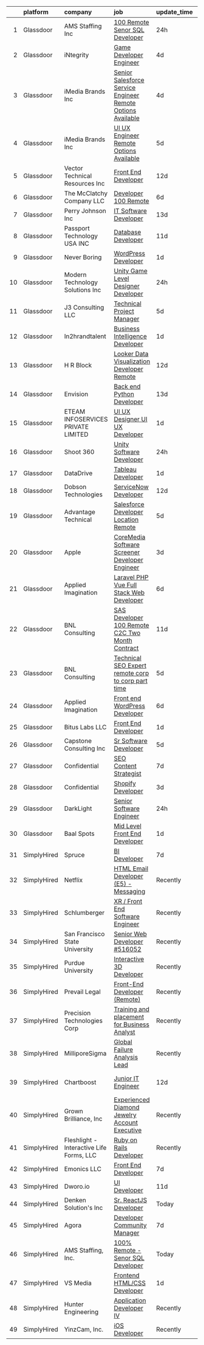

|    | platform    | company                                  | job                                                                                                                                                                                                                                                                                                                                                                                                                                                                                                                                                                                                                                                                                                                                                                                                                                                                                                                                                                                                                                                                                                                                                                                                                                                                                                                                                                                  | update_time   | location                   |
|---:|:------------|:-----------------------------------------|:-------------------------------------------------------------------------------------------------------------------------------------------------------------------------------------------------------------------------------------------------------------------------------------------------------------------------------------------------------------------------------------------------------------------------------------------------------------------------------------------------------------------------------------------------------------------------------------------------------------------------------------------------------------------------------------------------------------------------------------------------------------------------------------------------------------------------------------------------------------------------------------------------------------------------------------------------------------------------------------------------------------------------------------------------------------------------------------------------------------------------------------------------------------------------------------------------------------------------------------------------------------------------------------------------------------------------------------------------------------------------------------|:--------------|:---------------------------|
|  1 | Glassdoor   | AMS Staffing  Inc                        | [100  Remote   Senor SQL Developer](https://www.glassdoor.com/partner/jobListing.htm?pos=101&ao=1110586&s=58&guid=000001833ad7d610b1b412c0be37f3b8&src=GD_JOB_AD&t=SR&vt=w&cs=1_69147c15&cb=1663139567519&jobListingId=1008137082589&cpc=66625C18893C0C14&jrtk=3-0-1gctdfli5ihl3801-1gctdflijii1i800-589e6d2172428d55--6NYlbfkN0CibbzESV24dYdgmS2yQ28TMZ4-wJlf8IQSXu0ladVZRyvJzr42EFWBtvAm0etpptZlD8EkFDFYtLANNWdYou6H3zfCwu4_WRoe3P5EgX9MKgmGe1-XVZv4oZMDHtj6fUVctpuiXYCr5FeW3TsZOcVSMyiw_B4eiv8sZ3vAmBeZE_fcRie9m3-JP4Y6D90DAZpCQHG8nEpJJUaxjmPZn7l9tHR8q1WPlpP4lk3vLCFfw0_a7w6vNjxoWWMz40b079AtW7NlKvOoChNyjD_14QcNSyj8rlJkvBlZjSe9VvnpoJYzib7Q8jjD-Ks7675kLQ9UzdqXeLBK4wZpbBdjSlUQWl1c8QDc04M6m4yZCwUU_i6bzVFRkiG3Hhg0dTjkK7136Qcf1Y4B4LbglLSFjy4gGxigtAqYRHCp9ZLVc01zwORpC7TdJHp6nevh8yBuGocBOdxvNQfXbxuhbgTv_48hB7T8x9lbys_fmX-ux3vIJY4lR-vAQWBHf5Cj1InKyJTmqYpYc3DS7Z6OXMqEDyCb)                                                                                                                                                                                                                                                                                                                                                                                                                                                                                              | 24h           | New York, NY               |
|  2 | Glassdoor   | iNtegrity                                | [Game Developer Engineer](https://www.glassdoor.com/partner/jobListing.htm?pos=123&ao=1110586&s=58&guid=000001833ad7d610b1b412c0be37f3b8&src=GD_JOB_AD&t=SR&vt=w&ea=1&cs=1_d94f9ddb&cb=1663139567524&jobListingId=1008129780323&cpc=9C2286EA3771AAF6&jrtk=3-0-1gctdfli5ihl3801-1gctdflijii1i800-4573d5f5e8c55fc0--6NYlbfkN0C7QpSfatUTTt_pWYjh4fmCixpaZixxEgk6WqG2e9JFSn8PLDX21so4BUVMbM-nBKhUj69Sr6OpTqYDA7c7087Zkx1rCN74-lugdvlBewCd_1ZIW96wtt_ZQBL96XnFuywy5_D_RtQVA2RWdPeLXY6wv17lUkoo63IjPOysvG-AS5xisPuiO1ZcwYqzUtykwDji-yiPMibF1uKC7li_jI7KtLsWi_kMToAFCapEd7QdTt8ZIMu3R3BzEeDDp94Y2H6Vt-av0_RpsTBFvuEARuFxpNVz05vl-TAj4WEfVnQXMIsrm8lE9iiyJyhU-J5Sjjk3ikUBelXG6G2k3Fp6ctpuNxIaOZ2XKOIMxI-Ion1VEnWtGwDWd4MBQyHQ1-_Zfp7AehSEblCStwTKMan4a4JiKcZKbgK3r53wfcVtTk4A8-ZCcbZHMpSVFyJEF3IX142gZaexYV9Xz6M_ZE-9-6Sc5f9qG_s-GkSq4fQvr47OwTmrv-2Zr0gjaOG-qnbp31JzU-qNO288qw%3D%3D)                                                                                                                                                                                                                                                                                                                                                                                                                                                                                                       | 4d            | Las Vegas, NV              |
|  3 | Glassdoor   | iMedia Brands  Inc                       | [Senior Salesforce Service Engineer  Remote Options Available ](https://www.glassdoor.com/partner/jobListing.htm?pos=114&ao=1110586&s=58&guid=000001833ad7d610b1b412c0be37f3b8&src=GD_JOB_AD&t=SR&vt=w&ea=1&cs=1_e625f9b9&cb=1663139567522&jobListingId=1008129126815&cpc=8D52E76475A7E842&jrtk=3-0-1gctdfli5ihl3801-1gctdflijii1i800-e2fbaf2c1c1acba9--6NYlbfkN0BBtK8atiSzL1_OKElHOuhC6kZo36AFbA3XBAiBAoXlGAehIiVf0CyQlm6NDF4meoqjXHg2sQAjvDFLr-T6qp25Mx75tpvX61CIXo7hVG8Qx6Tgqzk9BnuYNKqTt2hwaL2dB_D74D72auO_ZkKpEL0xeQ7l19cVK3E44FK8MKb54C251R3JCOVsSHRZJNG01O6eODKdOyTGkD5QCkhQTYxiv_VmIel--nlhyW04MxZbn4Epc_oJy_IuUJS6fF1oNW4gWgzGMfTe0s73NlM4BzxQJpY5DL9fN1-545wghGfOuNppEZ41IhZ4eGiMevlEwLLGIEpEfSxfG7r24CTdCSzQ5WAeK6nz5YClLIBEczVZKh_D22YiU-fAV__KEiuKKtTGgNw6BE0cQjg8ZgNYbmaL9czVZnwwX0_TcePIcaZjm1F8p7wEzvTT45TlM2M8VeDmY8Khs6Ue_OvbyQzWR7rsf_7L5oxoZAOYiuThh0zRqrLf_bzRp7C39DOqH9YQeIc%3D)                                                                                                                                                                                                                                                                                                                                                                                                                                                                               | 4d            | Remote                     |
|  4 | Glassdoor   | iMedia Brands  Inc                       | [UI UX Engineer  Remote Options Available ](https://www.glassdoor.com/partner/jobListing.htm?pos=122&ao=1110586&s=58&guid=000001833ad7d610b1b412c0be37f3b8&src=GD_JOB_AD&t=SR&vt=w&ea=1&cs=1_60e8f2a0&cb=1663139567524&jobListingId=1008126806840&cpc=C4A69CCDBB3B9599&jrtk=3-0-1gctdfli5ihl3801-1gctdflijii1i800-29ea8a0087b321c1--6NYlbfkN0BBtK8atiSzL1_OKElHOuhC6kZo36AFbA3XBAiBAoXlGMJ-vEY8E62v1FXcS82AH4q20mWkNID3WJ9iddHCZOb5rr_llheV8YFrPG6O8GUjuQLfKP8rXtlo5_jSBRBW3NK7adJZs3JDCrD9HS7blIdZXPAPJSLII1oF96vQ15iiZBe41vBbuPTCEzOzWNyaDcx5T3e1eQlG9sZcx88InQ-esZOrEt7ppH-Cefgnv7lhxzV31OEaiQPHf2UIGFcOHiMcumyAz92g2c4f5GZQGrE7uaK3bBeCW2r9PbEuXw4OAUyrpK5XpDsb_zqLCebuZD9MHwcewsr-o1gI4pnFmDn0IBIue7E5zptaU5mpcV45LC_amw14TqeXcpe69nPXSTcQkocpMXZ4GZc3aXfa0q2RrDWvM4h-aESkaobRD4o0EXTO6IUV8EWtKyk8GvaPLZ_jy5WhMGz1hFBt_cTWRh7y-RseQjttQTlvc-dvv5KQEBV7YzLXApBjc6BMScQJ55s%3D)                                                                                                                                                                                                                                                                                                                                                                                                                                                                                                   | 5d            | Remote                     |
|  5 | Glassdoor   | Vector Technical Resources Inc           | [Front End Developer](https://www.glassdoor.com/partner/jobListing.htm?pos=129&ao=1110586&s=58&guid=000001833ad7d610b1b412c0be37f3b8&src=GD_JOB_AD&t=SR&vt=w&ea=1&cs=1_59c3817d&cb=1663139567524&jobListingId=1008111504616&cpc=0C139D4CAD5A6DB2&jrtk=3-0-1gctdfli5ihl3801-1gctdflijii1i800-d51cc92d47c4f04d--6NYlbfkN0CwDmAJad1vrFPjrCyZc1-12O19u5bGDYSMaAKB40LX6SgL_uQ_xlaLZoxDbDiymBRaDNDIK28uZx1Je-7Sv8ixSFLHV-U0-23YioU3-IvLrCdgQzRye68HZw-6NfwrHT_PAvOvPvdCmAYkEB778tF4DTJDYGPwGaqn8tn3RE5-xAtshAJoUVv9-0DI981-dm8MivX3YVz6nyOPxY17dEEWbbXUCSe9mfDgnKvMP-PwTcJbHAGAf__faG22At9xuPcNAYQZNNg3OUiTP8vUDoUe7Bz2hbaF9eGzEIy9-P8ONwtyAxk0CB61WqIArSgTKQkwYnVg5Cxj2HBOkIIvIsj5ko2AXCY2n2HqgZhNEpEPkVmKoGWGpZhYTmvYySWTwhqTiudAPXWN1YUDcCBG4Ft1EV_6LKGsOc7RQsTHp49S2QMkbl3KGHRUkyg_QrG9FO5IeVMrrgPLbSpV07Da443htdXr90flahpk7tld_KY1evLdTN7RTQj8jRO0HTzqnGSfHhLVvhjByg%3D%3D)                                                                                                                                                                                                                                                                                                                                                                                                                                                                                                           | 12d           | Vienna, VA                 |
|  6 | Glassdoor   | The McClatchy Company  LLC               | [Developer 100  Remote](https://www.glassdoor.com/partner/jobListing.htm?pos=105&ao=1110586&s=58&guid=000001833ad7d610b1b412c0be37f3b8&src=GD_JOB_AD&t=SR&vt=w&ea=1&cs=1_7cb3564a&cb=1663139567521&jobListingId=1008123581793&cpc=32EE424DE2B657EB&jrtk=3-0-1gctdfli5ihl3801-1gctdflijii1i800-6acf41fd2f09dc8d--6NYlbfkN0AvJamjXhlkDEVf_vcoI3bbUUL_2ExICajiRnoRkOTKxHcQu0PRm526CmUeTsfanZOqoMDdrUp-j2i0QJI96SrAfuCerXt-A9V0AqPqWyOynJ3x-O-RpQjzGHVi4lOd5Z4R8Srd_uF6_bna1BnLFXLTnrhod1AEqQ2yc5WyqDa7bVoBDzmrc0u2pe9297U47LpPtblpFH3o9BWLZ9mn0xxDKawDEu07kSMp47sM0820fI6tH8uF1eUbOS-6vByPIu5-qo_8JseeE9nwsjZpQTgW6w100obEHLFbZQ5ZwjB4T29WKCb4LVj-aU_MPa-Fix2zX2AMikKBWtm3tuCabRQFZPoc3H3oGMnOxU_f4RgcMgHFoGRhSu0SNY-WrjUf6VMAGx9eSaXl3-ys9ZvlqoIhaf8hlqZbjw3LPc7zZaj5wnHQ2iCJzWA7OcGGTaa0z3zf0xjLCII8-6PnNbKRHgjisyNoiH_z-ESIz8NyxmwXiNOY6IKWggHyr7QcvjPv9uI%3D)                                                                                                                                                                                                                                                                                                                                                                                                                                                                                                                       | 6d            | Remote                     |
|  7 | Glassdoor   | Perry Johnson Inc                        | [IT Software Developer](https://www.glassdoor.com/partner/jobListing.htm?pos=110&ao=1110586&s=58&guid=000001833ad7d610b1b412c0be37f3b8&src=GD_JOB_AD&t=SR&vt=w&ea=1&cs=1_5b34135b&cb=1663139567522&jobListingId=1008106401717&cpc=663B5FE45D73772E&jrtk=3-0-1gctdfli5ihl3801-1gctdflijii1i800-1288819e6626e4c6--6NYlbfkN0A33aybZ_gaSDpTOBsMjrQfLtTfJQ_codw2D_wFJW2i5_AuNqYoVo68WNb416XmkPKxM6kpkYWiAEan8ct2g6QPgFx13jygHom5M82hjj8pEpmu_49aJ3fbnCDQue4TAoK9K8n2iPun8FdRE8inBtJOcLj-QavKzwila6oxjQIkDbU1lsVjRXGzt3o5BTjTaH-6VePDZnIc38KPP9w7GmQlY7EeBN7h2rtMKm14joo6VdUV0Dd9gXU09zja7SohUv2XP1Uoj0ZrYWNl9hlp04PPi3tReWZJ0uPpORENQPsO-RNtVrMaUnqfWwU0UXtsHms55mdqPFKvisrmOMts_JjeX3a0f5jp24F6XL5gLLhCcqrhUv3I7MxGQuGmuQwRtesPru-JOOdGKgtB_nOkLoZl3PzdqPRjettZAIHW4Ao16KBgFxPy74ONADlvkIDKRG-RKqAclUnri23gou0HpOHG7b5ua4KrT-tVOoReEF9Yc0e0Wc2JW3wNUxGMAASQOMI%3D)                                                                                                                                                                                                                                                                                                                                                                                                                                                                                                                       | 13d           | Troy, MI                   |
|  8 | Glassdoor   | Passport Technology USA  INC             | [Database Developer](https://www.glassdoor.com/partner/jobListing.htm?pos=119&ao=1110586&s=58&guid=000001833ad7d610b1b412c0be37f3b8&src=GD_JOB_AD&t=SR&vt=w&ea=1&cs=1_09799180&cb=1663139567523&jobListingId=1008114254554&cpc=F4EED0218A761C36&jrtk=3-0-1gctdfli5ihl3801-1gctdflijii1i800-7e6343e3d8a0a644--6NYlbfkN0ACu_hgM4mYOpGjE6TXudS1eLEYdlotK5aSiNrSIRlNjs1ihqGN6OK9XqkdXLDXQlxB73eyG2auMe65dCPGkA5OwmF7NOgyl7W_f9QPDaU5KzkVCEewVGHXUrfpaKNPM97NzZItpzip8T-WAMfVYZksgu0K7KHKFAnRn6j4GukUA-uKBOTxyxwBBiUb1YFQPeB0hQwCYZA7fjhFgzyQEvvxFzQvJFq6nSeMcZdQv47IsvHqFL0pNxk9ox2paPyrkb2LH-g1Udtdb8em4dGow3h9ZbNmp_yHfqZZP61x9Erq3NI3VzmXJJLfEMSpiTgVXxGVR1G9yabcaSaUQLp-dYfqzE0gSuIDgqbhgI0R5VHfLLOEnYLu6a_Z_rCnZc5Fdnn5EJgZO6GEfyVf9be46Sqh7xvg4zp3-lg4ztNoxdECXq-OZ03gGIpuftgp1MmJxi69PGArXtxaHbt-c7SRZuyfRRYVT51NZNuaCFmqbz5MCJuOJK4GZwFq9L3_47uiHL0%3D)                                                                                                                                                                                                                                                                                                                                                                                                                                                                                                                          | 11d           | Glendale, CA               |
|  9 | Glassdoor   | Never Boring                             | [WordPress Developer](https://www.glassdoor.com/partner/jobListing.htm?pos=108&ao=1110586&s=58&guid=000001833ad7d610b1b412c0be37f3b8&src=GD_JOB_AD&t=SR&vt=w&ea=1&cs=1_139a0456&cb=1663139567521&jobListingId=1008134069157&cpc=A938E184CF850189&jrtk=3-0-1gctdfli5ihl3801-1gctdflijii1i800-66c7c1ae36a5e827--6NYlbfkN0Bi-g4OEguhQEx4pjzkmulzkFDPdVMQm6g82nLRMcVRUEL01Dp3X9kPv-_8zmA8UQO28Ftx435W8ThyNSLTfGeWqNuLIkQ1OtzAHofF-3qLSdMJNa02XH1PsJ0nGCyJWeBq9JBz-GHPzcY8sqlrkxcuFblcDpQ1lUvBj4kMdetek5hfGDot2HLCG-UZbBSm-l3X1I7Gv8qMHyReyjNo4opQh_RSxCkNYVuHPa4ZPLrjecjK_UPlOvwXk0qx26jLK1GPb0E6cHX7qTGnRxkryHrnLkMT0BLMTF4z3nNNc1ee9jVkGF-hj-0bbbynkpere5-3lFA2w4wnd9wR3d9GEV9XcyLAD3VcnFkZ16gL-EoU8LQYAIuGSj9czCIvIi0XzJQzOO5liFCmlOoUXMS5vU03AzZqJFJS1WmaTWNcwg7RSyuW05PikqQd3ofnx-cmcCx8kkXkxZInn2B_180-zlt2V5bBlu6r6ktBf6a2R6q2ZOG46JQfnJu8ADhrHXUG7aWT3NrBHF9mWg%3D%3D)                                                                                                                                                                                                                                                                                                                                                                                                                                                                                                           | 1d            | Modesto, CA                |
| 10 | Glassdoor   | Modern Technology Solutions  Inc         | [Unity Game Level Designer  Developer](https://www.glassdoor.com/partner/jobListing.htm?pos=106&ao=1110586&s=58&guid=000001833ad7d610b1b412c0be37f3b8&src=GD_JOB_AD&t=SR&vt=w&cs=1_ee63cd7d&cb=1663139567520&jobListingId=1008136160629&cpc=5EFBB0462F9C6B7A&jrtk=3-0-1gctdfli5ihl3801-1gctdflijii1i800-d6eafe33fa295e6e--6NYlbfkN0C26OT7h5zXl7z1yVTYwN1d43osiYS9hmGqw_eY7i5KFzRWaSyxghJjTLzNEsEWeJgPOrH8BOje_JyGP11TRuhuJUwBQR6ZhZnc4Oko2Z3LznLJrWevup-eAuJZL579mI0Htp8ASquDgwwpYgTrlYkbBOzFjtUSz3qm3Dmr4LJWGk8She_lLuYOe343ika5Z6p3MqGLuG-UXN3MEhFMPwGcwcA-Nn6KqmjUeN8Snmhcc_bRc8XLKFPxVfjvsjuuyKpADOz8iJAFLLtl9t9zacG_7njbPsJtRRgNbJdjYOxyXBzalcjfljbLfs6cxMGnX0tTghfMGemIVQ-52K_YNhsmA40LGA07r76ycNmVOrZB0ibdcNepEQBu7pWdOJJVcp5Wllf1Arqe9YKF9xnH4XxrXrkZV9bDejcDEvEU9UNboTJaZoJwPrQT)                                                                                                                                                                                                                                                                                                                                                                                                                                                                                                                                                                                           | 24h           | Huntsville, AL             |
| 11 | Glassdoor   | J3 Consulting  LLC                       | [Technical Project Manager](https://www.glassdoor.com/partner/jobListing.htm?pos=126&ao=1110586&s=58&guid=000001833ad7d610b1b412c0be37f3b8&src=GD_JOB_AD&t=SR&vt=w&ea=1&cs=1_f941e40c&cb=1663139567524&jobListingId=1008127164248&cpc=AC285F3A3ECA6BB0&jrtk=3-0-1gctdfli5ihl3801-1gctdflijii1i800-9a3f2ab4dbe9bc6c--6NYlbfkN0C-muprqpCMm1hAUIi5WIH7NOcegZg6Lh5paId2ca7O4PTI1amgGdXmedCgUefvQ3wfjHtvXRUfSWL17LOSjdm364iLnHzcX_qMKliBBpgBLyAs4ZTkpPH2yNt4mbrB9h-9U0RW-ccxkwMkaGHtjhqN96j1_Ibd8wIuXXixrHM7LKN2WccabYObdKvAOQm79D9nexB-6vufEqnNRHdwEjpJir3jNva9KzlySpaHj_quZLEgIONT0lOzqS1ynCqRVuEl-5j_PDJpulcwbvPwMtCTaZGC5LzKZakjS3d0U8KG6BFlAjbfTjXKM5wsoJ107k0VbqMJ-wojbCKjvmln64dJjfG69Ruz991dxIImANsPEjOp3mRVL_sK7tuzsxGN0q3KBF4z8NcFGCoXJ2p_C5oKTFzo1tMwgte6h-yEdRMYRyIbdrHXv77vmX2BK6XdB2Af0Vmp1PBLFwHxxaH_n30AEwqVFJdww7tw4tIM_fVqQ8_HpEIsyo5BOADVEhnECsM%3D)                                                                                                                                                                                                                                                                                                                                                                                                                                                                                                                   | 5d            | Remote                     |
| 12 | Glassdoor   | In2hrandtalent                           | [Business Intelligence Developer](https://www.glassdoor.com/partner/jobListing.htm?pos=125&ao=1110586&s=58&guid=000001833ad7d610b1b412c0be37f3b8&src=GD_JOB_AD&t=SR&vt=w&ea=1&cs=1_b95c238e&cb=1663139567524&jobListingId=1008134024763&cpc=D2F1DE17EE1F43B9&jrtk=3-0-1gctdfli5ihl3801-1gctdflijii1i800-32b93355c0fc39d0--6NYlbfkN0B1I8Q4TcsrCcaaDB6NIkSiau77gfX6BJsyjHIkziCgegJ4QexjJyiXOHKTcKHhtjipADS2Vj3C-nmk7Cv0XveILlGpu3eskAqIWeM1ua7HigK4SoApDuErr7S7JECeO4vzmUGsZQEAMK0V4_aR_64eubceXXX0sasaoCDrMdPBVyE1kuihz5aGMBE8ldBAwI0Jm_KpSQxPHZHks2uLY3-T41DoTAaiyvipnnbW-uAoQ9nj2v0K-M6acJ_M4owuZtbgr2ErjZnikL5Nv-8xvkyD3CVWNKLyPsvzKNWeKxj2mNdaL0CZMrJwKK3UTiP-nX5gOl03onNEejSax-GJkXA5b6TyUGfVxb4gRdFvwmifmKu5k_ndRylykiFGoOyDJGhdk5FEwkpLS4tixzwn2YNkkeODnBNpkpPG28e38YVO2SkmNhvHhzktlqJKAizWkjiXSnJioZfCisOon163ewYBS4Dq8E_gE9dNGis64VzaCBtYX6AJaTVhgor6Gwn_9uBSh3_Gc9jMUoDlOIN8afYO)                                                                                                                                                                                                                                                                                                                                                                                                                                                                                           | 1d            | Remote                     |
| 13 | Glassdoor   | H R Block                                | [Looker Data Visualization Developer Remote](https://www.glassdoor.com/partner/jobListing.htm?pos=127&ao=1110586&s=58&guid=000001833ad7d610b1b412c0be37f3b8&src=GD_JOB_AD&t=SR&vt=w&cs=1_4038eaaa&cb=1663139567524&jobListingId=1008110008086&cpc=3DB599BF2F4828F0&jrtk=3-0-1gctdfli5ihl3801-1gctdflijii1i800-48222ca65ec05121--6NYlbfkN0AmRM9TLIWujWtyM10GxzqDwJeak_1D0spxSJxSFCj5FL6e2eRrgA2xD1fYB9P3zjGW2lF_nb1P-3OuHJCJzvAYqOj7zCQwaa8KrrAHOPpCTS61Do1KjfQzjRc9pfrFTqokM14RL_oQhB5b9czWX2-uEKjDF_JMo-RAS9daas0Z2A7TZ1lW4LhmjPlf25MH2568w9NcYYf7_Dq-RId78gTJ5AX2t8q9Jpc6IxjRMJWB7L6VNpYG7TBueCWISrDCV0dAxkO0EanmWh5iPfE9h12DRbgh-vGsS6dx9u0XWIzW5Xec6BjK6Bg3sV-PAKpJBvAQAZggSjk1xz2CD8N9ErUI5iUWXZbPwUFQOvVfYLSX9fL3PKvWQHtA4FHMZEvVAYGg1TlaV1SMexcViAzDu8UXFQqrqw5LviiYAqy-VtymVd72XzsFe4rPC8E3Q2JQrbJlFAUhX4J8ZIznq3DFnLpbhJMulwW9KPk_eqpnRAg2pkGvMZlt4yuIf1H4yOZ-doxbz2jPq-GDI1SJ12289e3aPdIw3ClsKUhpkymjrgUINw%3D%3D)                                                                                                                                                                                                                                                                                                                                                                                                                                                         | 12d           | Missouri                   |
| 14 | Glassdoor   | Envision                                 | [Back end Python Developer](https://www.glassdoor.com/partner/jobListing.htm?pos=128&ao=1110586&s=58&guid=000001833ad7d610b1b412c0be37f3b8&src=GD_JOB_AD&t=SR&vt=w&ea=1&cs=1_bcac62b8&cb=1663139567524&jobListingId=1008107357961&cpc=3BA4CE39D5B5DEF5&jrtk=3-0-1gctdfli5ihl3801-1gctdflijii1i800-103006fd7f086bd0--6NYlbfkN0A13XXEAKoVsy1UjAxA2tJa37vkRdGHJdX4gYp8IY3tTmYzW1bJSme2hYNNXIkltTaCMEdHXxepjSVXOg5v1taiR7QLl9ssDSVMyTNDqH9z3nVkCOpuPZX7bi6H46cnN0VI0wxasxyTZWwep_WOYu3IcSdB2a9kzwMvSUBNiXnMYcgG0yEUB03nwT4aLx6qfC-tVRQYXS04Unme6TozHdtb31P9B7a_T4CfI_WaSV2SKFheMcZXlr-I3idYN-IPGeBShjslUNZyTWl1TrCabljAnnAlld4XjcNxNjj5poCwv0_lZFzp2v34r0w3X8O7NJg7CyL0-JJldcFD-C2W_Tl9ZNkL5Xn2GDzCe_k7EiAnMu-DSZ_hJuIXqnCzpAsgc4nuH2kALNNghXWYsGW_fC9Hb_af5-Uebh2bckiaJM_bRsb_4HJzjPuGlvWJ-b22QmT3z47Dhl06UZzQgc4Bis2LMlCErBNx3aRFRdj13cw8NXxjtM18pF3LrUIiYhavUUic6kwME1yZH5GS3R4-IqghYi6whY352cehyJarbovJ_YB3Nux4b6w1pMT0R4B2Q3FZE-voSXTy8w%3D%3D)                                                                                                                                                                                                                                                                                                                                                                                                                                     | 13d           | Remote                     |
| 15 | Glassdoor   | ETEAM INFOSERVICES PRIVATE LIMITED       | [UI UX Designer  UI UX Developer](https://www.glassdoor.com/partner/jobListing.htm?pos=124&ao=1110586&s=58&guid=000001833ad7d610b1b412c0be37f3b8&src=GD_JOB_AD&t=SR&vt=w&ea=1&cs=1_2d5ccab8&cb=1663139567524&jobListingId=1008134041119&cpc=D69957E0862862E0&jrtk=3-0-1gctdfli5ihl3801-1gctdflijii1i800-062146c73a01397b--6NYlbfkN0BicP4mH8nLQf5qme0RP6l_XOQdvYkYZtmxVKtRB88lY6-Dd-KAT9yORtJNyptWjNoxhdZeeWHF6fsIl1ipbqjcFY662JRDOiBfV6USUBhSykXeuWuFGhHAloBy9c_ut57_qQltRd_EmNlmvpZ_4cA-EChZofF2pSs3DJklJnhvBo7E7dI-5zZFXm0J4tzkf1PfiCb8j9V7mlyXmnS728R0x82m11taYyLg48KVSmoIomwMEiDRDpTasTsPphXrkQrWVpvX8cN60aeA2jG_TlF6ucytEN2G0zhdIY1vG0S8sAfvvIe3BOEitxPGI3S5ZOMcXHrPLWNPPtYMFsfAaQ3fwEJyWnZmgITr4Mdy8UKiG4uv1lHihvekBRp36A2-BGFR9wSwD4HuieiomxXxCa7OZE9iWJkaono5XKVn7yXAopOVlD2I6M-cy2MarG9TObqQ1k3ysjoBNsSDvfIFBTYPNG4uepCklZLXdZdYi8_8X4QBX-BJyPLz-AGxaNb39h2ioZU3Sglk0Mt3VDYf6H-B)                                                                                                                                                                                                                                                                                                                                                                                                                                                                                           | 1d            | Remote                     |
| 16 | Glassdoor   | Shoot 360                                | [Unity Software Developer](https://www.glassdoor.com/partner/jobListing.htm?pos=102&ao=1110586&s=58&guid=000001833ad7d610b1b412c0be37f3b8&src=GD_JOB_AD&t=SR&vt=w&ea=1&cs=1_68a517cc&cb=1663139567520&jobListingId=1008136536499&cpc=E5CA8B5EFD9AC7B2&jrtk=3-0-1gctdfli5ihl3801-1gctdflijii1i800-5cffb13e2c9e71c9--6NYlbfkN0DfopDBJjdZYsHaazvtHih9EkP_5L3b-O-YxZrMZy_RRUNLTQzBNh29ArJFpV-y32woXsSf_Rfes3ZNFBi_iUFEltO6lS9qC4MLweQizRlwk2cQHQ9oTkj4EKvwF_oQkQ-RcjNI0wnIsncEqnFvjTHab16wzhbNkA_nIkuv62KFNo20QvaIUv1CPiRmWZ76XD4RyL7lnPWl1sVevyX7po6dCyxmgKZK2nodyZtJW5fuKB0mBouD8weumGcSOwNvpw4z1QzU3RdrA4YIAbywBZUPV5ut5429QQYEM1PnU9fnQ-sXyl0tEnUtBsJxawXkaJmpTbg7LY-XaDCU3aSMml5nJhgDUpTIX5kavim_KE6rjTAULGH-RH7xtLpxs8mq8z8o1tsS1bWabI18rRxiLWoljuBciYJfp72EBSgYKQNvc5UJBYMDVx2MQ3OK06SAuVlYM0VkcoGyvccnRQcO-uJYcMBm15HZILkZ2g7jSuEUlFo53AsmJMX7zESL8rsMrOQeuoTHHfqeaw%3D%3D)                                                                                                                                                                                                                                                                                                                                                                                                                                                                                                      | 24h           | Vancouver, WA              |
| 17 | Glassdoor   | DataDrive                                | [Tableau Developer](https://www.glassdoor.com/partner/jobListing.htm?pos=103&ao=1110586&s=58&guid=000001833ad7d610b1b412c0be37f3b8&src=GD_JOB_AD&t=SR&vt=w&cs=1_26d9e2eb&cb=1663139567519&jobListingId=1008135042803&cpc=75B6770C194DCF89&jrtk=3-0-1gctdfli5ihl3801-1gctdflijii1i800-dbd1bbf72a12203a--6NYlbfkN0C_EexUtFsd62L3wbPtiRuts2JQS4gLayL7bFHgeLwCNA13JmMhwnesO5XngLmCri9Y3AKPfXdZAUVfY9szAwO89QirbBN5rFdKfIm3wDEsjG9gTAfLKhxnX4k8kTMerSJdR0Rx3iuAUO_6KYhsV1pykntxnkTMUCRqJ7poSUq1ueCwwuGgQzl0rg9sEyMjID9V9O_tXhOSuTr6TBBncCnutA9zLUdU5v-weshBgRVbMYoeKqyepyrHTibvXqyXyrauEewERMa1Z0d18bWGF-Qc3wItTXyuWKXazWeKhsFnVg0B9uDgeFXjkMLPxEUaApvGfVmxba24jKh-0w712wUUvBrSwG5_c9xN2ZDwsu6gh9ENyNAOiisfsuvM4Esme_wR95jEpyCoLdpW9KBWJWFGcTDY8PyFGetRO4Ob1r4oLqIAiEFjVhhmvyT0Zld46SOiqDeB4AWq4VMIz7flakIS)                                                                                                                                                                                                                                                                                                                                                                                                                                                                                                                                                                              | 1d            | Remote                     |
| 18 | Glassdoor   | Dobson Technologies                      | [ServiceNow Developer](https://www.glassdoor.com/partner/jobListing.htm?pos=115&ao=1110586&s=58&guid=000001833ad7d610b1b412c0be37f3b8&src=GD_JOB_AD&t=SR&vt=w&ea=1&cs=1_fb565dbd&cb=1663139567523&jobListingId=1008111295569&cpc=A0637F14311B9419&jrtk=3-0-1gctdfli5ihl3801-1gctdflijii1i800-a61f6951b4630529--6NYlbfkN0Cz-Smd6OvFpZFIU01oBvaBOOa2F-wWdp_DHo6R8dVv5YtTUmBiLEKTwmR5veJNUAtY_VJEwXFEyswof-hAkOYEzqLPAhJKzdIoBK8731csq2eWzktxicHsiuV0RQSlrcpclLL3Ufqo7RTnHXXD3imFDGirE-sDoqRhfzXRV8mQ4K4kNOmiLtFGeKAoDiBIi_3Yf2DhznTah2TdVF4zRnRdcxVN7eAX3fbmL9nFQZrgTD8wfULcSpGNruk_rSwCoJa2AuyydPJ6pq_s0uBhU6ZnAbjf2XILp9eGE3L-nhGZuEN6D83sYeZXNeQUdApCvNe0NtYtzEPETyKt13kfhNpdkss2R9EWsbUyTKCPsiiiPxnpihA1M_QTdAhlKYDCPOlJNHtzfuH1kv-ViE4HhNW6Z8NMg0gUk_k10TxqY5cKTKhkrORam0h-DuE6zYaU7spqlM8pT8E_BZP1nAK0_7MdmDNWrdHFAgr5em8vAXQXE_ilR4EIHTjJsxfbemUGCm6YqG2PMSJM7g%3D%3D)                                                                                                                                                                                                                                                                                                                                                                                                                                                                                                          | 12d           | Remote                     |
| 19 | Glassdoor   | Advantage Technical                      | [Salesforce Developer  Location  Remote ](https://www.glassdoor.com/partner/jobListing.htm?pos=130&ao=1110586&s=58&guid=000001833ad7d610b1b412c0be37f3b8&src=GD_JOB_AD&t=SR&vt=w&ea=1&cs=1_e2dc02b9&cb=1663139567524&jobListingId=1008127116214&cpc=723ADC3DFE402989&jrtk=3-0-1gctdfli5ihl3801-1gctdflijii1i800-332b445514e85376--6NYlbfkN0CQRQ3eiV4YWjrRS1ho7HVQ9JO8v6Fb3eU0yDOJbdOiEguntuRlpE4-_N6DYLNj-GqrO4BH6omJMNdAi1q7Q8q571VYV5EiRLgTf4KN306pbjdTXTvKCDpbru0FE2BYvNot7Mn5Se7ZIb2a0EVsBsAEh3QtOhPAA8vgwNUW7XB2XbsUujHLOeVlom2Z5gsbeRmYII7lFkgxcZ32_9uEex3pYhi6K0LyvzQ3N77FA5s2qE7IL9lnC4Pq1iGhWdHjHGxhiTeSsi2R60a6DWfKBD_aG3DnP3I3XNwd4IV4QMkdVzXOUirYUZYv7JGzAvzJMHyMlOFRDhgKvM4ghROBzgez9u-JWVnXtOoF5Yj6tFMuKhDgLuEoYjpmeg4D796umIb7ouyBtosiznfPP1tIWJpCplFNxurfCqeeuWCFs2nvbHYUWBdKUuvQTG_qg6IKalnD3DqAvf-Z5C1RjPkB7RMLG93t44E_WX2GHHqWLJWHRnnKWaOtn_uwEWPsIx6ee0rNzKeZnArI_KCBWt2xzKDtqORgyot3rqfBPqiJZVKdL7g2FtoCpxQb6Ev1kEFnUKSGz9RvxwEpNQ%3D%3D)                                                                                                                                                                                                                                                                                                                                                                                                                       | 5d            | Concord, NC                |
| 20 | Glassdoor   | Apple                                    | [CoreMedia Software Screener   Developer Engineer](https://www.glassdoor.com/partner/jobListing.htm?pos=121&ao=1110586&s=58&guid=000001833ad7d610b1b412c0be37f3b8&src=GD_JOB_AD&t=SR&vt=w&cs=1_8bd7228f&cb=1663139567523&jobListingId=1008130706147&cpc=451933188B21919D&jrtk=3-0-1gctdfli5ihl3801-1gctdflijii1i800-f741117e06ecec0a--6NYlbfkN0BvKrLyj5gPmtZO9T8euul8TCxuuKNOtzRJOomxnwSEodTz2Bc-sPZlC5mDe-NOaJjx5GagAawwa3L70H2fXjD_koObeOcEeIsfxDXyG3eVTizFtk3kE2UdaGejVhBRIC8FhwPMzmG_-2xf5w-BAQm5ymAdntV9uhxMTsJ6CcnBDoNivqunRTn-77h8MUBYjwyqyndrNnt5G3V03mqOHJzZVDWYdD42EUtSw4asXjO4_CPo_Ze08SMNnjaCmTbTCiwXTatGD2B4W0xwLnly6jlswIt7farGaUyvcuNX-vg9NR3qYhlVvIi71wR1beBLQz-WkgoapStELJiWH7J3u89DKkIIfTn8zA0mXrE4GKrxj6-6O1gznDDn6lVIOjdDo6qqVfCt25NgOlH-HKWZo7_1bYGViIGC62VNx_cQlW0m9cC8ImdltnbfF4wAKMotp9Vc_KdCmVxaevvpuY0vDP9JgYwajJeWRGBPkDPNO1m8hCqA0mrVgdiIieYStj1FmCkvZxjmMY6ACC7TvcrULOxIJfj8roCTs1SEU1G04tQwZTNWiZBHKDzO1FOongFcm6nNxfRW9ZqIgkmvlUduXv00If10DPqqbG3g4xNvtDybhbgaKXz7f_L7Jq8YmHM23SiTwP03DpEpVauY5lTYcilMSnPXAY9IhCyJTc9zyQ38vvlr7m-QoxnfPft2hp2nSJ1MOayJ0m0M-5na_JjjbqNRZbTePh9YIc9w4MSvKrZQjJuH1MExUJC1QkqkjrpKrXF_IpOLwEsaBVG4bsJ0auTgfx2bx-ZVAWtZ7dzTVP3MxfMzOaP3wXaMtzqZPesuD9bRwjT7cb0hPVTKF1Ml7uiRXx-JvVCYYqWlUDcPj5NZbl-y3AeRRilVXY2JmxI8q1kbktL02g8sAPLWOKOKHY-EG1D2zZYXeE2JpU1P5LTVJZutTup_SqEzqtPPg57dyGrkWnGpegweHBc00Fg2E6w6bHI8jsqNEpQ%3D) | 3d            | San Diego, CA              |
| 21 | Glassdoor   | Applied Imagination                      | [Laravel PHP Vue Full Stack Web Developer](https://www.glassdoor.com/partner/jobListing.htm?pos=120&ao=1110586&s=58&guid=000001833ad7d610b1b412c0be37f3b8&src=GD_JOB_AD&t=SR&vt=w&ea=1&cs=1_3cbeddbc&cb=1663139567524&jobListingId=1008123144650&cpc=149B3D5996025BBA&jrtk=3-0-1gctdfli5ihl3801-1gctdflijii1i800-1d12148d42725cb8--6NYlbfkN0D8j9N0G3bmE7t_bRxWCnyO3V8nRNicLzIRxQmtr6sajrPGQHgUI5DIXr1gJQxvdyjVcbfA5z1SPyG1fmNfktND26R7PNoabHZp0FYLf97QEaDna3odAXzFDILnkLo9Cz_EaAcFcvjvFjkG9V9T8hbJJ53b0yNJCSojAlHVVFROgusJURHtpVPXEiSUs6vl8Y2pSWwSVWvMar9cB2Fd_gg4bvO4sDnzh1ozsUp34lWBx73S16RfxB0QeRVsd3nttazjcBI1wYR-10JPsiTjwFWAFAaSRaS18YyfCdWLc5W1LdxOK0bkXh60J6RH9hqXfG0M5hmkaCrEVcG3dpihzZTMgPsoSXkLhp_G1nMTvfjDoBFQEmOyvkSs0jrMaAs7F0IexCPri-tDaVRgeeszhcD990VVxlWRI6pMolfKvU72VSn3qqcrRCZshWexHw7aOqklWqlko70Kkv17RuoEglyOWHLhx2NXC_YNMeiSGOoxqcODjIHRlEEIzBSURprcFtc%3D)                                                                                                                                                                                                                                                                                                                                                                                                                                                                                                    | 6d            | Remote                     |
| 22 | Glassdoor   | BNL Consulting                           | [SAS Developer  100  Remote  C2C  Two Month Contract ](https://www.glassdoor.com/partner/jobListing.htm?pos=112&ao=1110586&s=58&guid=000001833ad7d610b1b412c0be37f3b8&src=GD_JOB_AD&t=SR&vt=w&ea=1&cs=1_79d2416d&cb=1663139567522&jobListingId=1008114876305&cpc=632C08DE5A4EA969&jrtk=3-0-1gctdfli5ihl3801-1gctdflijii1i800-8571d15594d1e70e--6NYlbfkN0C_eQCgnQ3dunn2kgXxy7uUxBB8Rm9uGSd45wqHXb30YrTg5NAZtCjZ9090WdGwjZ6QgGsdW3QxYLCK6kJFvteWvRwus-f34so_5Aiwsrj-vZKocFjNif7AWlVUMFdq2E9_PclsfhclfU286qtvSK1yWfTygMTSxBAqPzhOsyVIYo7Y2TWHNi-NWx7ZxaiYjM6DT8rWoUSRZVpCztSdth20VU3p5ANyvcQM0IXft0baXbw3GpPIYXIusHKlXcipeg8h8RkWtsPeqpFtCro8f8SbLmCozRNnBoZmFISIsoXV-iV0N1THjY2PS9x8ZcUMoQwT7k66A6f-pi-MKrJ6B3zSYso5UpxHODd7ZT0RtPqf3_wxrP_ZbALBTPXnyPja6-Tnnen8sNvzONAm0FWnyJhTul2iEkAj86N2SDEWEIQOP6cNnXGReJCsRMqm6rp0MRrOdBQAGNyUqrB5zCfjdhvqHXXVzO3FNTGtEpKKIcG3sPjQ1mAWfvIHyiWAmtZUcYhweOiqcPKILMrX6WruzsF9Co9ecYiimj4%3D)                                                                                                                                                                                                                                                                                                                                                                                                                                                        | 11d           | Remote                     |
| 23 | Glassdoor   | BNL Consulting                           | [Technical SEO Expert  remote  corp to corp  part time ](https://www.glassdoor.com/partner/jobListing.htm?pos=113&ao=1110586&s=58&guid=000001833ad7d610b1b412c0be37f3b8&src=GD_JOB_AD&t=SR&vt=w&ea=1&cs=1_0c83a6ff&cb=1663139567522&jobListingId=1008125956128&cpc=82B3195DA92CAF92&jrtk=3-0-1gctdfli5ihl3801-1gctdflijii1i800-47594a9c03d0d9ee--6NYlbfkN0C_eQCgnQ3dunn2kgXxy7uUxBB8Rm9uGSd45wqHXb30Yhouy9iaZ5tM-buZODdeWhkxcLZ-P8HpVwdiJJkDZwZdqfCN6nBcd16_TJfDogr1G06Jkw1xVd5RFtOvPKtffE1EIfYg4PMn3sFvUuwX5OwMAQzJ6VlzbU0P-e1WfYEJzV9Zh64upAZHurxvVPhwJsb1G0Pn2gc9OZil2slf_I1gJKjI3-K6TGreb7UeTSzNKF6BnLeQ9ORGYRnrRH_NQujJUbE-RKGFpMX9atFrtWIwkMgc1rNmmTZ4OdzfUaN71GXJpkHYhpLlRvkvbslDAtyhRxL2jokz_iDteeTcuQZPrUpA_275q4QLtgVq8_SClTwEpJy2bLCEGRHfLDRvDzv1zNVM5ogEyvJ_SYPDM4CEJmVkqCHDjg7ejzDnokTCotRoiPJBfnG1ynhxbDhuZSJY-rZCUEu2T4dE8eSrmp6lS204rrMju0zWSgq9JaMz7lhhLU4Vy3MLPAngaq9-jhY%3D)                                                                                                                                                                                                                                                                                                                                                                                                                                                                                      | 5d            | Remote                     |
| 24 | Glassdoor   | Applied Imagination                      | [Front end WordPress Developer](https://www.glassdoor.com/partner/jobListing.htm?pos=111&ao=1110586&s=58&guid=000001833ad7d610b1b412c0be37f3b8&src=GD_JOB_AD&t=SR&vt=w&ea=1&cs=1_1d23b03c&cb=1663139567522&jobListingId=1008123138902&cpc=FB7E4A1762AE5BEC&jrtk=3-0-1gctdfli5ihl3801-1gctdflijii1i800-92f60c306c00ccba--6NYlbfkN0D8j9N0G3bmE7t_bRxWCnyO3V8nRNicLzIRxQmtr6sajrPGQHgUI5DI5oY-emvOK-poR1ivb-xdXllVNuJwQNkX5gsdeamdBN3HQ5tSihi2z2qmWb5npDtw-naopPPbRagOiaZiAvYtx4yg8LsvdmmuRgKEXrg15qkwLuO3EJhMrfaPpWlSw5fVyeX5MmbeOxYVAA6rctcInhihOC6alNSCqf_iv_j6PgwUUs2C7reVcpfJDfFP6fAO4yQ_hKrdPfkNSu2Hui9JqBYFONtyhXP-3fqlaKDV3HsV65jfWw_3Y-F_XHNPbc_xsc5Mi9m9JJTdToej2zQLD2jueOkMu0RaO5qlkdngoKUbcmjStWbWG0Ok8XTvjB638jXM3pnbuwoem8-6U3fB-IRstVtAhE25s-dmedZ0xzTK-ZQ8tEl77CwhN1KhG4xTWvfb1IuhI-pEqnQ3gUO6FBiyh-imEiLv4rFHiWRiTMpkbIH6gfNlAAQ60ht8gjIK5bTA9m8X5RU%3D)                                                                                                                                                                                                                                                                                                                                                                                                                                                                                                               | 6d            | Remote                     |
| 25 | Glassdoor   | Bitus Labs LLC                           | [Front End Developer](https://www.glassdoor.com/partner/jobListing.htm?pos=107&ao=1110586&s=58&guid=000001833ad7d610b1b412c0be37f3b8&src=GD_JOB_AD&t=SR&vt=w&ea=1&cs=1_4e2682c9&cb=1663139567521&jobListingId=1008134224418&cpc=45DC3EB807283E85&jrtk=3-0-1gctdfli5ihl3801-1gctdflijii1i800-1190c4ab4cdd1eac--6NYlbfkN0DZZww-p_mr8GWlqIRBY21Wjl_Fk3kglyx5_HcxykVqwaIFqCAegIZJiVitd5RgerKPCPrlHD9QRgSzW8DYTxBPXm-MPdRkZzbCkQENIPceB2oPyi48dcXo8Cp7N2_1tPMzlDirUQfE5IMjBBwsM63e6g_Vj2CHze5AXT2TOBPsDtjU5EuUHxsGwHzZ4TZDGNNlG7enAF-7rh81IEAk0YAmkaSgBofYslyEgVGFWLXCQqMgRR3H1yyiWooRZ6rxdkusPszq1Y1ysy1_-Ed3vMGcGXVkcFeyRC8MtocjPKaJI-u5ND5QC6NTHX3TvAgmXZizmytemVbcaJXgfm2ybWM25KoH_6hcSV51hYoaNj-ztqHdFWXgGPHEHCxWDvGEAD_lA_5a62Af1p6L8sFTXaTSKiaZm15wUptoDpBRzzkKK6LK7fddlJgB58dSp44_smb1NJtBuda7mnysn6ef9EZUskwheDYmckbCUK0__jUZVzj54IzrVPvejnrIKnzgCHY%3D)                                                                                                                                                                                                                                                                                                                                                                                                                                                                                                                         | 1d            | Irvine, CA                 |
| 26 | Glassdoor   | Capstone Consulting Inc                  | [Sr  Software Developer](https://www.glassdoor.com/partner/jobListing.htm?pos=117&ao=1110586&s=58&guid=000001833ad7d610b1b412c0be37f3b8&src=GD_JOB_AD&t=SR&vt=w&ea=1&cs=1_d1a4e65a&cb=1663139567523&jobListingId=1008126324882&cpc=CBEBA1A9D941894A&jrtk=3-0-1gctdfli5ihl3801-1gctdflijii1i800-31efe31839356f3f--6NYlbfkN0B96V2X-ktcizmBETSpagECMuEmqz18d3bUfhM7kAXLfVHafP2AxGpkA9VobcrNRSt1cHmmt9FPt4q9siDH4YjkAHnPoM9aOA0CuBDm7hj39tolFSueSmhK6TzUzmh1OivjMpcZATw14-xNOXjS3I-LJTT_WOL-27S4RzQPyY6IAJKER68LlyNqYY5uirSZ_9HK1nLrNKjft1E84WH26v4kjV_Uq03QGjS1iw09vqfgjnKVk2mrJ7IzojhEHTJPQ437Sbt0h-73g8wVYr8u5zAxZgKP7qlEmcoFNUVQCaC7BOE1-3m2CuLGuEfQNMHCLZXh8l5rhtwWx4W7oBP7MKHTsfDqvguZzTSR38M2bVzSHCHHgOSTQEJwAqPPSY3cPAmZwU75CdzOhzymFN22-hnMXIcJijagE5I1LH2O84kQY0TTYcGjBPCE5ydfFYSGtbrx9NEXG3dBnHxb1bNCLcLxSWlqGKTVKd0CrUJDKS8m6N-NbuWopr_W5b2_MEKW89g%3D)                                                                                                                                                                                                                                                                                                                                                                                                                                                                                                                      | 5d            | Remote                     |
| 27 | Glassdoor   | Confidential                             | [SEO Content Strategist](https://www.glassdoor.com/partner/jobListing.htm?pos=118&ao=1110586&s=58&guid=000001833ad7d610b1b412c0be37f3b8&src=GD_JOB_AD&t=SR&vt=w&ea=1&cs=1_830afaac&cb=1663139567523&jobListingId=1008120854958&cpc=6FC5BA77C9A4CD78&jrtk=3-0-1gctdfli5ihl3801-1gctdflijii1i800-ac044217cca137ed--6NYlbfkN0BHB5545Suk-IrAQGCtq60h9Sg4jL6NWxE70fJ0oMC_qi6vGCWGaFTBaHchMOhlTVzGdYfBnY5rUsYMKujMS5IbiEkIQi2cwM5o7oeH3e9P5jhPueI3vAMVvCiarwwYnK5poE3ylL4Xh6aLT1OuE3PglqsKheRXazdCjAUNnLnR4HolfiJmvjOL-jFKIy2sO8inrvw-xiX7uUq5sRfDE2b9tkXRmoCqcDxVM-nv3Ge3EY2suHQLnEetrTO9cLHsFQB_bIyZpyd1Dk4-mUV17jrdoDig71XnGJ-_TuNxWS9yuS2GFAABMfDf-9GyNTOSDdXz2eSRwoJkDwdGyldDetSt4lUUvSM52iFlNxC13r9YwGCkZQHuKgXYOEbokyDXCgxbObe7Kdj47NPA-NvJB0ITBvQFLS0zquuIjLn1VEbYsCAIlLEkSQyvx7SC-p9fZN4x3b2BNzo85gls9OK8miqKNpQyBoIVFRiBUEy3PSXmSF-4c7IGewZGsfbLidRga7w%3D)                                                                                                                                                                                                                                                                                                                                                                                                                                                                                                                      | 7d            | Remote                     |
| 28 | Glassdoor   | Confidential                             | [Shopify Developer](https://www.glassdoor.com/partner/jobListing.htm?pos=109&ao=1110586&s=58&guid=000001833ad7d610b1b412c0be37f3b8&src=GD_JOB_AD&t=SR&vt=w&ea=1&cs=1_29a539ba&cb=1663139567521&jobListingId=1008130882199&cpc=56632219D727AB75&jrtk=3-0-1gctdfli5ihl3801-1gctdflijii1i800-fc6c4bd08ebf04fd--6NYlbfkN0BpE-cAQ5W3YA-r2UOG4w0-H5Jb_BoUWZJSJyhMu0PMY8xGgwGiY-hi7YjYLckJPk9gnzGHeiDLosItQwAMyI0dMpxdYuIQe68W1oAuOBQxBq_O3cE7hURvo5BipBhZ1I6wzAVJAA4fj0kgwbpzAfdBC6VeeEel1AEqh5ubeep7lhPjNfGONK03qpiKXa-XW80zfzv8bpAMeu49oi7x--IA-7FPy-M74FD03lSJs87alK6H_uYWDW9wTjeIJB6tCkPpYeLPQ0u5JKLGqQ98u7_BYgzrN9IilwGUy2nN0MtH548u3mpQ3gyyDlvuwPkzsz_k661Ti2Xtti6twXSIGKwRJqkrv5VLG6lrJxcS1RQ4sUXCSgzDqUUH_QMywgkq7KZdljK6kKTIpKmLV3Ajc8HyxfrXwN-DTorVW3z5rzGkvh_zlGTOryp9ag-2CZyBqd5nvWZ_ZK0aKKXjX47xzZPsadJR-cFuVtRSH8f0nSPvA7qf0wP0EcGv4PFvU6-uTG8%3D)                                                                                                                                                                                                                                                                                                                                                                                                                                                                                                                           | 3d            | Munster, IN                |
| 29 | Glassdoor   | DarkLight                                | [Senior Software Engineer](https://www.glassdoor.com/partner/jobListing.htm?pos=104&ao=1110586&s=58&guid=000001833ad7d610b1b412c0be37f3b8&src=GD_JOB_AD&t=SR&vt=w&ea=1&cs=1_6cee5c67&cb=1663139567520&jobListingId=1008136507777&cpc=E04C949A9101C6A2&jrtk=3-0-1gctdfli5ihl3801-1gctdflijii1i800-0adcdcb99e6e6eff--6NYlbfkN0D4nuovUOU2dPryPr7-xanE7ZFWASvaSyNm3BqXIbrO0kYWviA9U3-41dK4MLKiPtLGT2ftpQTuG9moQfyHMQFnMscktUQXWyLjfCCGH85eb9Katph9Wog55OCUcA0Y3Pq2ySVg7yp67YYpfa3gxYBuk_o9SnaC7-ihtrKwkbtZI1M2_HImIv5Dq_yAdGHuppc1HCzPb2w2V4UxKW5SmOLQ6wagOTqtmndVrZ7Zx-XkRiQ2hT2rWK_Py_srlwYiBxuaiV98d4_Vot10TK2HXHJXFPS2jc9Krx8B7hYlTCFpLYrsAmgVoZTmTQZ6fqV0WUOPZmKMkC6d8tjKEwm1GdMW051WJU27xd5nX2Tk5Cy7gBS2_6n5cw6ueVJy6mk7VKS2Lp5KqXKqjH09q4ie9Tlr4ylvnsIcb6qwbJURyDGJTRUY0VG4thV20pmkBZDZfbLNdvZUD0239t3fdqm0P0zRLoeZ3MWUov-owGXLhULV8FpedC5AnO5FZX30XBIPNGXd1sEViA0esw%3D%3D)                                                                                                                                                                                                                                                                                                                                                                                                                                                                                                      | 24h           | Remote                     |
| 30 | Glassdoor   | Baal   Spots                             | [Mid Level Front End Developer](https://www.glassdoor.com/partner/jobListing.htm?pos=116&ao=1110586&s=58&guid=000001833ad7d610b1b412c0be37f3b8&src=GD_JOB_AD&t=SR&vt=w&ea=1&cs=1_d705ffe6&cb=1663139567523&jobListingId=1008134394442&cpc=59DEFF8D475298C3&jrtk=3-0-1gctdfli5ihl3801-1gctdflijii1i800-6139628f606b89d7--6NYlbfkN0Bd1WtP5csUnixH8rSlRh3H6CMdDCnKzNYuJQ93LJKst7TdpxJAGul6YKdq4xQ9n4hw00X9u0XFrLYm7t09AfoEFklp2LhuKapw7ytNDnF2gOQ2wSZ2edXq3OYWryNr1Iw4J1Rllb-j9glW8RvdrpoQydN8KqAxY4tdC5jSFQG4SrVpTjZbDpURNZmj_vg3IQq6jUelKfIxwhFwedG-HiNyXtvL1sAmWut0qpz3mG1N6JrKTmK48FIhGppg4x8_jc5zUMZX2nbWncsbgK1onTMXGf5XSEacmMsJBJPjbmbDzBMse-wB_e2DovXEKNKvw9MFtDwpzrO2oOD9Wsc9bZLATZpxAEx19b9tpIibHb3R8nGzceU75nx3SNJ7-XFQglQQj3ph5JnsWIl-mDMUEZ0WuFUPapzY9mIWlac-aBpCMMP82U6Wn2kVQGzm7vTcwzBNxVd8e5yfRFgZGYwqMXKduJS7_CZXVjAXgfqwNhN0bCG9NI2TMcWUtWGFzVfkzy4xbbYbyAkDSw%3D%3D)                                                                                                                                                                                                                                                                                                                                                                                                                                                                                                 | 1d            | Houston, TX                |
| 31 | SimplyHired | Spruce                                   | [BI Developer](https://www.simplyhired.com/job/q3544XQgoa2CJnZ1cwoVgd9CEpJRbe3BxgEQkO0BWnNYqLmMUTUT_A?q=interactive+developer)                                                                                                                                                                                                                                                                                                                                                                                                                                                                                                                                                                                                                                                                                                                                                                                                                                                                                                                                                                                                                                                                                                                                                                                                                                                       | 7d            | Remote                     |
| 32 | SimplyHired | Netflix                                  | [HTML Email Developer (E5) - Messaging](https://www.simplyhired.com/job/1bXVxt5BiO0MD0IViaSIetDkT_fhFoZwnqAbC8nd3-MrVMl4GV84Zg?q=interactive+developer)                                                                                                                                                                                                                                                                                                                                                                                                                                                                                                                                                                                                                                                                                                                                                                                                                                                                                                                                                                                                                                                                                                                                                                                                                              | Recently      | Remote                     |
| 33 | SimplyHired | Schlumberger                             | [XR / Front End Software Engineer](https://www.simplyhired.com/job/MFpHqPfYz7RTEiv1U611wB1tACKrL40fFKGeuoIBplYSrOCG7FXoIw?q=interactive+developer)                                                                                                                                                                                                                                                                                                                                                                                                                                                                                                                                                                                                                                                                                                                                                                                                                                                                                                                                                                                                                                                                                                                                                                                                                                   | Recently      | Menlo Park, CA             |
| 34 | SimplyHired | San Francisco State University           | [Senior Web Developer #516052](https://www.simplyhired.com/job/BkrpKxfe0zN2ZElXxg4hS26iH2-T93KqVNl8LOtva-0eyIIRUfMzyQ?q=interactive+developer)                                                                                                                                                                                                                                                                                                                                                                                                                                                                                                                                                                                                                                                                                                                                                                                                                                                                                                                                                                                                                                                                                                                                                                                                                                       | Recently      | San Francisco, CA          |
| 35 | SimplyHired | Purdue University                        | [Interactive 3D Developer](https://www.simplyhired.com/job/V76HiP4xnvRBBT6K-n3_Aj63UnWdSszyw3n14uNA9KGovlsslfuQvw?q=interactive+developer)                                                                                                                                                                                                                                                                                                                                                                                                                                                                                                                                                                                                                                                                                                                                                                                                                                                                                                                                                                                                                                                                                                                                                                                                                                           | Recently      | Hammond, IN                |
| 36 | SimplyHired | Prevail Legal                            | [Front-End Developer (Remote)](https://www.simplyhired.com/job/zzejW8qRRXhdHK1npqvky1Zhi2AoeB__lLUFGN4KIWut4_v9hRspPw?q=interactive+developer)                                                                                                                                                                                                                                                                                                                                                                                                                                                                                                                                                                                                                                                                                                                                                                                                                                                                                                                                                                                                                                                                                                                                                                                                                                       | Recently      | San Francisco, CA          |
| 37 | SimplyHired | Precision Technologies Corp              | [Training and placement for Business Analyst](https://www.simplyhired.com/job/SouEd_4OMEXkxJLqBrnker6zyJVSdiciH_ihhtg7ufYYDQExJF7alg?q=interactive+developer)                                                                                                                                                                                                                                                                                                                                                                                                                                                                                                                                                                                                                                                                                                                                                                                                                                                                                                                                                                                                                                                                                                                                                                                                                        | Recently      | Palo Alto, CA +3 locations |
| 38 | SimplyHired | MilliporeSigma                           | [Global Failure Analysis Lead](https://www.simplyhired.com/job/3mTpY2aeNAX4Vuhv0r4cJN_-U_dDGRACh17zZ7ynCB-YXSOQZFPT-g?q=interactive+developer)                                                                                                                                                                                                                                                                                                                                                                                                                                                                                                                                                                                                                                                                                                                                                                                                                                                                                                                                                                                                                                                                                                                                                                                                                                       | Recently      | Sheboygan Falls, WI        |
| 39 | SimplyHired | Chartboost                               | [Junior IT Engineer](https://www.simplyhired.com/job/XKn2fo3wzjJNK5zNy3RKgHZKsc8HAtEPOtcwNBJe8brjBLqNXMGRDA?q=interactive+developer)                                                                                                                                                                                                                                                                                                                                                                                                                                                                                                                                                                                                                                                                                                                                                                                                                                                                                                                                                                                                                                                                                                                                                                                                                                                 | 12d           | San Jose, CA +2 locations  |
| 40 | SimplyHired | Grown Brilliance, Inc                    | [Experienced Diamond Jewelry Account Executive](https://www.simplyhired.com/job/PagNS8QmO-fGt1gW1b_iReU1_HSSTGWDK6A5ZFrXqp5gWLr4XsI07g?q=interactive+developer)                                                                                                                                                                                                                                                                                                                                                                                                                                                                                                                                                                                                                                                                                                                                                                                                                                                                                                                                                                                                                                                                                                                                                                                                                      | Recently      | Golden Valley, MN          |
| 41 | SimplyHired | Fleshlight - Interactive Life Forms, LLC | [Ruby on Rails Developer](https://www.simplyhired.com/job/gPDESUELOP0fL5zlm_DT2thGAmIcRSTufJY10HGYaoWBtJ7UOe3rdw?q=interactive+developer)                                                                                                                                                                                                                                                                                                                                                                                                                                                                                                                                                                                                                                                                                                                                                                                                                                                                                                                                                                                                                                                                                                                                                                                                                                            | Recently      | Austin, TX                 |
| 42 | SimplyHired | Emonics LLC                              | [Front End Developer](https://www.simplyhired.com/job/KidQ-Rw8HmASgIoRrJnU51gClZ2LThagWb6G-1cxzKvYuHSzBGmirw?q=interactive+developer)                                                                                                                                                                                                                                                                                                                                                                                                                                                                                                                                                                                                                                                                                                                                                                                                                                                                                                                                                                                                                                                                                                                                                                                                                                                | 7d            | Texas City, TX             |
| 43 | SimplyHired | Dworo.io                                 | [UI Developer](https://www.simplyhired.com/job/WEX8B_2JQ_fv64EuewcAtpTMMuHQkuiMT5GbLIPDlc_wvHCmDDFkJg?q=interactive+developer)                                                                                                                                                                                                                                                                                                                                                                                                                                                                                                                                                                                                                                                                                                                                                                                                                                                                                                                                                                                                                                                                                                                                                                                                                                                       | 11d           | San Jose, CA               |
| 44 | SimplyHired | Denken Solution's Inc                    | [Sr. ReactJS Developer](https://www.simplyhired.com/job/Mgk9HRZ_fn3Nw241AhqDnrb6gAXyMEUxb4WuR6_GQc1Lgw-5m-sLtQ?q=interactive+developer)                                                                                                                                                                                                                                                                                                                                                                                                                                                                                                                                                                                                                                                                                                                                                                                                                                                                                                                                                                                                                                                                                                                                                                                                                                              | Today         | Remote                     |
| 45 | SimplyHired | Agora                                    | [Developer Community Manager](https://www.simplyhired.com/job/GnyI1cB1T-lE9hqerhO1l1MaGtl0t-f8GdUn5wWDJIk0OE9kDphKzQ?q=interactive+developer)                                                                                                                                                                                                                                                                                                                                                                                                                                                                                                                                                                                                                                                                                                                                                                                                                                                                                                                                                                                                                                                                                                                                                                                                                                        | 7d            | Santa Clara, CA            |
| 46 | SimplyHired | AMS Staffing, Inc.                       | [100% Remote - Senor SQL Developer](https://www.simplyhired.com/job/Woq9vMQlR_G9xk826u_dS6ob4TiI7yvomgzlzWNEPpT3L8zICryreg?q=interactive+developer)                                                                                                                                                                                                                                                                                                                                                                                                                                                                                                                                                                                                                                                                                                                                                                                                                                                                                                                                                                                                                                                                                                                                                                                                                                  | Today         | New York, NY               |
| 47 | SimplyHired | VS Media                                 | [Frontend HTML/CSS Developer](https://www.simplyhired.com/job/UJdgHoL5G8I2YuuaPdeA7BYEVdKc0vIu0pJrzek715iDBxqQ_IqGJA?q=interactive+developer)                                                                                                                                                                                                                                                                                                                                                                                                                                                                                                                                                                                                                                                                                                                                                                                                                                                                                                                                                                                                                                                                                                                                                                                                                                        | 1d            | Westlake Village, CA       |
| 48 | SimplyHired | Hunter Engineering                       | [Application Developer IV](https://www.simplyhired.com/job/YFUIDbq4X1ApEKOAIGRSp-bv7wpSPY0WrZqq6VHhYDewaZdnHcn5KA?q=interactive+developer)                                                                                                                                                                                                                                                                                                                                                                                                                                                                                                                                                                                                                                                                                                                                                                                                                                                                                                                                                                                                                                                                                                                                                                                                                                           | Recently      | Bridgeton, MO              |
| 49 | SimplyHired | YinzCam, Inc.                            | [iOS Developer](https://www.simplyhired.com/job/O7s3dealHuxhU0MGhoaMnfOJziqVEUTHKEJtlDWUSPF8S_dqWf-8-Q?q=interactive+developer)                                                                                                                                                                                                                                                                                                                                                                                                                                                                                                                                                                                                                                                                                                                                                                                                                                                                                                                                                                                                                                                                                                                                                                                                                                                      | Recently      | Pittsburgh, PA             |